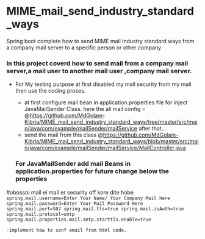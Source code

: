# MIME_mail_send_industry_standard_ways
Spring boot complete how to send MIME mail industry standard ways from a company mail server to a specific person or other company


### In this project coverd how to send mail from a company mail server,a mail user to another mail user ,company mail server.


- For My testing purpose at first disabled my mail security from my mail then use the coding proses.
    - at first configure mail bean in application.properties file for inject JavaMailSender Class.
    here the all mail config = @https://github.com/MdGolam-Kibria/MIME_mail_send_industry_standard_ways/tree/master/src/main/java/com/example/mailSender/mailService
    after that...
    - send the mail from this class @https://github.com/MdGolam-Kibria/MIME_mail_send_industry_standard_ways/blob/master/src/main/java/com/example/mailSender/mailService/MailController.java
    
   ### For <b>JavaMailSender</b> add mail <b>Beans</b> in application.properties for future change below the properties <br/>
    
#obossoi mail ei mail er security off kore dite hobe<br/>
`spring.mail.username=Enter Your Name/ Your Company Mail here
spring.mail.password=Enter Your Mail Password Here
spring.mail.port=587
spring.mail.tls=true
spring.mail.isAuth=true 
spring.mail.protocol=smtp
spring.mail.properties.mail.smtp.starttls.enable=true`
    
    -implement how to senf email from html code.
